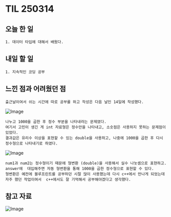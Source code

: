 TIL 250314
======


오늘 한 일
------

	1. 데이터 타입에 대해서 배웠다.
 

내일 할 일
------
	1. 지속적인 코딩 공부



느낀 점과 어려웠던 점
------
```
출근날이여서 쉬는 시간에 따로 공부를 하고 작성은 다음 날인 14일에 작성했다. 
```
![Image](https://github.com/user-attachments/assets/bb5e803a-cdcd-4fd5-8589-78c318e756de)
```
나누고 1000을 곱한 후 정수 부분을 나타내라는 문제였다.
여기서 고민이 생긴 게 int 자료형은 정수만을 나타내고, 소숫점은 사용하지 못하는 문제점이 있었다.
결과값은 유리수 이상을 표현할 수 있는 double을 사용하고, 나중에 1000을 곱한 후 다시 정수형으로 나타내기로 하였다.
```
![Image](https://github.com/user-attachments/assets/04a082b6-e697-4267-87e6-f5001598be60)
```
num1과 num2는 정수형이기 때문에 형변환 (double)을 사용해서 실수 나눗셈으로 표현하고.
answer에  대입해주면 자동 형변환을 통해 1000을 곱한 정수형으로 표현할 수 있다.
형변환은 예전에 블루프린트를 공부하던 시절 많이 사용했는데 다시 c++에서 만나게 되었는데
자주 했던 작업이여서  c++에서도 잘 기억해서 공부해야겠다고 생각했다.
```

참고 자료
------

![Image](https://github.com/user-attachments/assets/58f1dddd-6b8c-442c-9f44-bfafeef3c06f)
